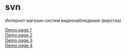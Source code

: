 # svn
Интернет магазин систем видеонаблюдения (верстка)

<a href="http://svn.div.agency/">Demo page 1</a><br>
<a href="http://svn.div.agency/catalog.html">Demo page 2</a><br>
<a href="http://svn.div.agency/catalog2.html">Demo page 3</a><br>
<a href="http://svn.div.agency/card.html">Demo page 4</a>

